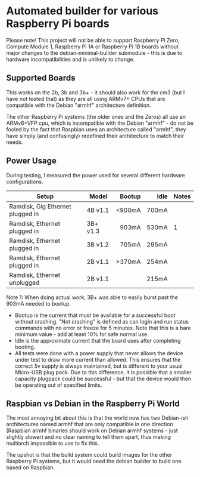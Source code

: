 Automated builder for various Raspberry Pi boards
=================================================

Please note!  This project will not be able to support Raspberry Pi Zero,
Compute Module 1, Raspberry Pi 1A or Raspberry Pi 1B boards without major
changes to the debian-minimal-builder submodule - this is due to hardware
incompatibilities and is unlikely to change.

Supported Boards
----------------

This works on the 2b, 3b and 3b+ - it should also work for the cm3 (but I have
not tested that) as they are all using ARMv7+ CPUs that are compatible
with the Debian "armhf" architecture definition.

The other Raspberry Pi systems (the older ones and the Zeros) all use
an ARMv6+VFP cpu, which is incompatible with the Debian "armhf" - do
not be fooled by the fact that Raspbian uses an architecture called
"armhf", they have simply (and confusingly) redefined their architecture
to match their needs.

Power Usage
-----------

During testing, I measured the power used for several different hardware
configurations.

| Setup                                                 |  Model   | Bootup | Idle   | Notes |
|-------------------------------------------------------|----------|-------:|-------:| ----- |
| Ramdisk, Gig Ethernet plugged in                      | 4B v1.1  | <900mA |  700mA |
| Ramdisk, Ethernet plugged in                          | 3B+ v1.3 |  903mA |  530mA | 1 |
| Ramdisk, Ethernet plugged in                          | 3B v1.2  |  705mA |  295mA |
| Ramdisk, Ethernet plugged in                          | 2B v1.1  | >370mA |  254mA |
| Ramdisk, Ethernet unplugged                           | 2B v1.1  |        |  215mA |

Note 1: When doing actual work, 3B+ was able to easily burst past the 903mA needed to bootup.

* Bootup is the current that must be available for a successful boot
  without crashing.  "Not crashing" is defined as can login and run status
  commands with no error or freeze for 5 minutes.  Note that this is a bare
  minimum value - add at least 10% for safe normal use.
* Idle is the approximate current that the board uses after completing booting.
* All tests were done with a power supply that never allows the device under
  test to draw more current than allowed.  This ensures that the correct 5v
  supply is always maintained, but is different to your usual Micro-USB plug
  pack.  Due to this difference, it is possible that a smaller capacity
  plugpack could be successful - but that the device would then be operating
  out of specified limits.

Raspbian vs Debian in the Raspberry Pi World
--------------------------------------------

The most annoying bit about this is that the world now has two
Debian-ish architectures named armhf that are only compatible in one
direction (Raspbian armhf binaries should work on Debian armhf systems -
just slightly slower) and no clear naming to tell them apart, thus
making multiarch impossible to use to fix this.

The upshot is that the build system could build images for the other
Raspberry Pi systems, but it would need the debian builder to build
one based on Raspbian.

